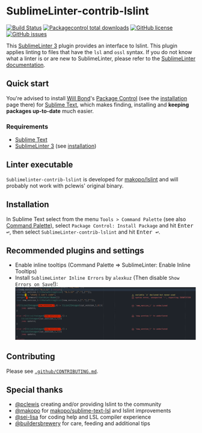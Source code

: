 # SublimeLinter-contrib-lslint

[![Build Status](https://travis-ci.org/XenHat/SublimeLinter-contrib-lslint.svg?branch=master)](https://travis-ci.org/XenHat/SublimeLinter-contrib-lslint)
[![Packagecontrol total downloads](https://img.shields.io/packagecontrol/dt/SublimeLinter-contrib-lslint.svg?style=flat-square)](https://packagecontrol.io/packages/SublimeLinter-contrib-lslint/)
[![GitHub license](https://img.shields.io/github/license/XenHat/SublimeLinter-contrib-lslint.svg?style=flat-square)](https://github.com/XenHat/SublimeLinter-contrib-lslint/blob/master/LICENSE)
[![GitHub issues](https://img.shields.io/github/issues/XenHat/SublimeLinter-contrib-lslint.svg?style=flat-square)](https://github.com/XenHat/SublimeLinter-contrib-lslint/issues?utf8=✓&q=is%3Aissue+is%3Aopen)

This [SublimeLinter 3](https://github.com/sublimelinter/sublimelinter3) plugin provides an interface to lslint.
This plugin applies linting to files that have the `lsl` and `ossl` syntax.
If you do not know what a linter is or are new to SublimeLinter, please refer to the [SublimeLinter documentation](http://www.sublimelinter.com/en/latest).

## Quick start

You're advised to install [Will Bond](https://wbond.net)'s [Package Control](https://packagecontrol.io) (see the [installation](https://packagecontrol.io/installation) page there) for [Sublime Text](https://www.sublimetext.com), which makes finding, installing and **keeping packages up-to-date** much easier.

### Requirements

* [Sublime Text](https://www.sublimetext.com)
* [SublimeLinter 3](https://github.com/sublimelinter/sublimelinter3) (see [installation](http://sublimelinter.readthedocs.org/en/latest/installation.html))

## Linter executable

`Sublimelinter-contrib-lslint` is developed for [makopo/lslint](https://github.com/makopo/lslint) and will probably not work with pclewis' original binary.

## Installation

In Sublime Text select from the menu `Tools > Command Palette` (see also [Command Palette](http://docs.sublimetext.info/en/sublime-text-3/extensibility/command_palette.html)), select `Package Control: Install Package` and hit <kbd>Enter ↩</kbd>, then select `SublimeLinter-contrib-lslint` and hit <kbd>Enter ↩</kbd>.

## Recommended plugins and settings

* Enable inline tooltips (Command Palette => SublimeLinter: Enable Inline Tooltips)
* Install `SublimeLinter Inline Errors` by `alexkuz` (Then disable `Show Errors on Save`!):
![Yrx66FO1.png](.github/Yrx66FO1.png)

## Contributing

Please see [`.github/CONTRIBUTING.md`](.github/CONTRIBUTING.md).

## Special thanks

* [@pclewis](https://github.com/pclewis) creating and/or providing lslint to the community
* [@makopo](https://github.com/makopo) for [makopo/sublime-text-lsl](https://github.com/makopo/sublime-text-lsl) and lslint improvements
* [@sei-lisa](https://github.com/Sei-Lisa) for coding help and LSL compiler experience
* [@buildersbrewery](https://github.com/buildersbrewery) for care, feeding and additional tips
